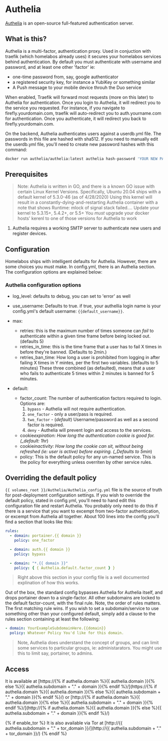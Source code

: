 # Authelia

[Authelia](https://www.Authelia.com) is an open-source full-featured authentication server.

## What is this?

Authelia is a multi-factor, authentication proxy. Used in conjuction with traefik (which homelabos already uses) it secures your homelabos services behind authentication. By default you must authenticate with username and password, and at least one other 'factor' ie:

- one-time password from, say, google authenticator
- a registered security key, for instance a YubiKey or something similar
- A Push message to your mobile device throuh the Duo service

When enabled, Traefik will forward most requests (more on this later) to Authelia for authentication. Once you login to Authelia, it will redirect you to the service you requested. For instance, if you navigate to firefly.yourdomain.com, traefik will auto-redirect you to auth.yourname.com for authentication. Once you authenticate, it will redirect you back to firefly.yourdomain.com.

On the backend, Authelia authenticates users against a userdb.yml file. The passwords in this file are hashed with sha512. If you need to manually edit the userdb.yml file, you'll need to create new password hashes with this command:

```bash
docker run authelia/authelia:latest authelia hash-password 'YOUR NEW PASSWORD' | awk '{print $3}''Your new Password Here'
```

## Prerequisites

> Note: Authelia is written in GO, and there is a known GO issue with certain Linux Kernel Versions. Specifically, Ubuntu 20.04 ships with a default kernel of 5.3.0-46 (as of 4/28/2020) Using this kernel will result in a constantly-dying-and-restarting Authelia container with a note that shows Runtime: mlock of signal stack failed.... Update your kernel to 5.3.15+, 5.4.2+, or 5.5+ You *must* upgrade your docker hosts' kerenl to one of those versions for Authelia to work

1. Authelia requires a working SMTP server to authenticate new users and register devices.

## Configuration

Homelabos ships with intelligent defaults for Authelia. However, there are some choices you must make. In config.yml, there is an Authelia section. The configuration options are explained below:

### Authelia configuration options

- log_level: defaults to debug, you can set to 'error' as well
- use_username: Defaults to true. if true, your authellia login name is your config.yml's default username: `{{default_username}}`.

- max:
  - retries: this is the maximum number of times someone can _fail_ to authenticate within a given time frame before being locked out. (defaults 5)
  - retries_in_time: this is the time frame that a user has to fail X times in before they're banned. (Defaults to 2min.)
  - retries_ban_time: How long a user is prohibited from logging in after failing X times in Y mintes, per the first two variables. (defaults to 5 minutes) These three combined (as defaulted), means that a user who fails to authenticate 5 times within 2 minutes is banned for 5 minutes.
- default:
  - factor_count: The number of authentication factors required to login. Options are:
    1. `bypass` - Authelia will not require authentication.
    2. `one_factor` - only a user/pass is required.
    3. `two_factor` - (_default_) Username/password as well as a second factor is required.
    4. `deny` - Authelia will prevent login and access to the services.
  - cookie*expiration: How long the authentication cookie is good for. (\_default: 1hr*)
  - cookie*inactivity: How long the cookie can sit, without being refreshed (ie: user is active) before expiring. (\_Defaults to 5min*)
  - policy: This is the default policy for any un-named service. This is the policy for everything unless overriten by other service rules.

## Overriding the default policy

`{{ volumes_root }}/Authelia/Authelia_config.yml` file is the source of truth for post-deployment configuration settings. If you wish to override the default policy, stated in config.yml, you'll need to hand edit this configuration file and restart Authelia. You probably only need to do this if there is a service that you want to excempt from two-factor authentication, or excempt from Authelia all together. About 100 lines into the config you'll find a section that looks like this:

```yml
rules:
  - domain: portainer.{{ domain }}
    policy: one_factor

  - domain: auth.{{ domain }}
    policy: bypass

  - domain: "*.{{ domain }}"
    policy: { { Authelia.default.factor_count } }
```

> Right above this section in your config file is a well documented explination of how this works.

Out of the box, the standard config bypasses Authelia for Authelia itself, and drops portainer down to a single-factor. All other subdomains are locked to the default factor-count, with the final rule. Note, the order of rules matters. The first matching rule wins. If you wish to set a subdomain/service to use something other than your configured default, simply add a clause to the rules section containing at least the following:

```yml
- domain: YourExampleSubdomainHere.{{domain}}
  policy: Whatever Policy You'd like for this domain.
```

> Note, Authelia does understand the concept of groups, and can limit some services to particular groups, ie: administarators. You might use this to limit say, portainer, to admins.

## Access

It is available at [https://{% if authelia.domain %}{{ authelia.domain }}{% else %}{{ authelia.subdomain + "." + domain }}{% endif %}/](https://{% if authelia.domain %}{{ authelia.domain }}{% else %}{{ authelia.subdomain + "." + domain }}{% endif %}/) or [http://{% if authelia.domain %}{{ authelia.domain }}{% else %}{{ authelia.subdomain + "." + domain }}{% endif %}/](http://{% if authelia.domain %}{{ authelia.domain }}{% else %}{{ authelia.subdomain + "." + domain }}{% endif %}/)

{% if enable_tor %}
It is also available via Tor at [http://{{ authelia.subdomain + "." + tor_domain }}/](http://{{ authelia.subdomain + "." + tor_domain }}/)
{% endif %}
